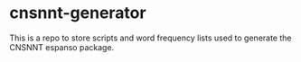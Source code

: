 # cnsnnt-generator
This is a repo to store scripts and word frequency lists used to generate the CNSNNT espanso package.
